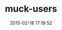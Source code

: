 ---
layout: post
title:  "muck-users"
repo:   "jbasdf/muck_users"
date:   2015-02-18 17:18:52
gemurl: http://github.com/jbasdf/muck_users
---